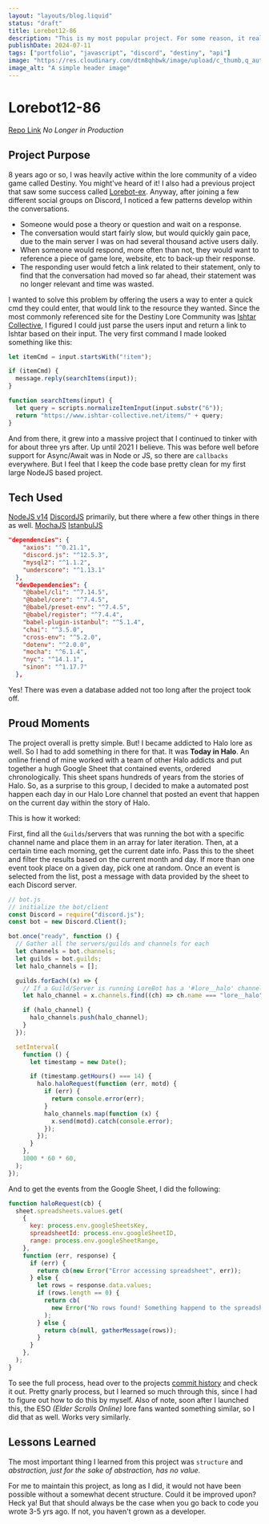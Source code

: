 ```yaml
---
layout: "layouts/blog.liquid"
status: "draft"
title: Lorebot12-86
description: "This is my most popular project. For some reason, it really caught on!"
publishDate: 2024-07-11
tags: ["portfolio", "javascript", "discord", "destiny", "api"]
image: "https://res.cloudinary.com/dtm8qhbwk/image/upload/c_thumb,q_auto,g_face,f_auto,w_200/v1635373637/blog/stock/pexels-markus-spiske-2061168_coxasy.jpg"
image_alt: "A simple header image"
---
```


# Lorebot12-86

[Repo Link](https://github.com/unisys12/lorebot12-86) _No Longer in Production_

## Project Purpose

8 years ago or so, I was heavily active within the lore community of a video game called Destiny. You might've heard of it! I also had a previous project that saw some success called [Lorebot-ex](lorebot-ex). Anyway, after joining a few different social groups on Discord, I noticed a few patterns develop within the conversations.

- Someone would pose a theory or question and wait on a response.
- The conversation would start fairly slow, but would quickly gain pace, due to the main server I was on had several thousand active users daily.
- When someone would respond, more often than not, they would want to reference a piece of game lore, website, etc to back-up their response.
- The responding user would fetch a link related to their statement, only to find that the conversation had moved so far ahead, their statement was no longer relevant and time was wasted.

I wanted to solve this problem by offering the users a way to enter a quick cmd they could enter, that would link to the resource they wanted. Since the most commonly referenced site for the Destiny Lore Community was [Ishtar Collective](https://www.ishtar-collective.net), I figured I could just parse the users input and return a link to Ishtar based on their input. The very first command I made looked something like this:

```js
let itemCmd = input.startsWith("!item");

if (itemCmd) {
  message.reply(searchItems(input));
}

function searchItems(input) {
  let query = scripts.normalizeItemInput(input.substr("6"));
  return "https://www.ishtar-collective.net/items/" + query;
}
```

And from there, it grew into a massive project that I continued to tinker with for about three yrs after. Up until 2021 I believe. This was before well before support for Async/Await was in Node or JS, so there are `callbacks` everywhere. But I feel that I keep the code base pretty clean for my first large NodeJS based project.

## Tech Used

[NodeJS v14](https://nodejs.org/en)
[DiscordJS](https://discord.js.org/) primarily, but there where a few other things in there as well.
[MochaJS](https://mochajs.org/)
[IstanbulJS](https://istanbul.js.org/)

```json
"dependencies": {
    "axios": "^0.21.1",
    "discord.js": "^12.5.3",
    "mysql2": "^1.1.2",
    "underscore": "^1.13.1"
  },
  "devDependencies": {
    "@babel/cli": "^7.14.5",
    "@babel/core": "^7.4.5",
    "@babel/preset-env": "^7.4.5",
    "@babel/register": "^7.4.4",
    "babel-plugin-istanbul": "^5.1.4",
    "chai": "^3.5.0",
    "cross-env": "^5.2.0",
    "dotenv": "^2.0.0",
    "mocha": "^6.1.4",
    "nyc": "^14.1.1",
    "sinon": "^1.17.7"
  },
```

Yes! There was even a database added not too long after the project took off.

## Proud Moments

The project overall is pretty simple. But! I became addicted to Halo lore as well. So I had to add something in there for that. It was **Today in Halo**. An online friend of mine worked with a team of other Halo addicts and put together a hugh Google Sheet that contained events, ordered chronologically. This sheet spans hundreds of years from the stories of Halo. So, as a surprise to this group, I decided to make a automated post happen each day in our Halo Lore channel that posted an event that happen on the current day within the story of Halo.

This is how it worked:

First, find all the `Guilds`/servers that was running the bot with a specific channel name and place them in an array for later iteration. Then, at a certain time each morning, get the current date info. Pass this to the sheet and filter the results based on the current month and day. If more than one event took place on a given day, pick one at random. Once an event is selected from the list, post a message with data provided by the sheet to each Discord server.

```js
// bot.js
// initialize the bot/client
const Discord = require("discord.js");
const bot = new Discord.Client();

bot.once("ready", function () {
  // Gather all the servers/guilds and channels for each
  let channels = bot.channels;
  let guilds = bot.guilds;
  let halo_channels = [];

  guilds.forEach((x) => {
    // If a Guild/Server is running LoreBot has a '#lore__halo' channel, add it
    let halo_channel = x.channels.find((ch) => ch.name === "lore__halo");

    if (halo_channel) {
      halo_channels.push(halo_channel);
    }
  });

  setInterval(
    function () {
      let timestamp = new Date();

      if (timestamp.getHours() === 14) {
        halo.haloRequest(function (err, motd) {
          if (err) {
            return console.error(err);
          }
          halo_channels.map(function (x) {
            x.send(motd).catch(console.error);
          });
        });
      }
    },
    1000 * 60 * 60,
  );
});
```

And to get the events from the Google Sheet, I did the following:

```js
function haloRequest(cb) {
  sheet.spreadsheets.values.get(
    {
      key: process.env.googleSheetsKey,
      spreadsheetId: process.env.googleSheetID,
      range: process.env.googleSheetRange,
    },
    function (err, response) {
      if (err) {
        return cb(new Error("Error accessing spreadsheet", err));
      } else {
        let rows = response.data.values;
        if (rows.length == 0) {
          return cb(
            new Error("No rows found! Something happend to the spreadsheet!!"),
          );
        } else {
          return cb(null, gatherMessage(rows));
        }
      }
    },
  );
}
```

To see the full process, head over to the projects [commit history](https://github.com/unisys12/lorebot12-86/commit/3af05d167f34cf0209f0e25395ffc77deae49715) and check it out. Pretty gnarly process, but I learned so much through this, since I had to figure out how to do this by myself. Also of note, soon after I launched this, the ESO _(Elder Scrolls Online)_ lore fans wanted something similar, so I did that as well. Works very similarly.

## Lessons Learned

The most important thing I learned from this project was `structure` and _abstraction, just for the sake of abstraction, has no value._

For me to maintain this project, as long as I did, it would not have been possible without a somewhat decent structure. Could it be improved upon? Heck ya! But that should always be the case when you go back to code you wrote 3-5 yrs ago. If not, you haven't grown as a developer.
